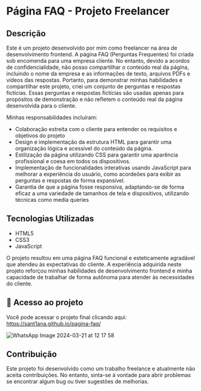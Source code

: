 # Página FAQ - Projeto Freelancer

## Descrição
Este é um projeto desenvolvido por mim como freelancer na área de desenvolvimento frontend. A página FAQ (Perguntas Frequentes) foi criada sob encomenda para uma empresa cliente. No entanto, devido a acordos de confidencialidade, não posso compartilhar o conteúdo real da página, incluindo o nome da empresa e as informações de texto, arquivos PDFs e vídeos das respostas. Portanto, para demonstrar minhas habilidades e compartilhar este projeto, criei um conjunto de perguntas e respostas fictícias. Essas perguntas e respostas fictícias são usadas apenas para propósitos de demonstração e não refletem o conteúdo real da página desenvolvida para o cliente.

Minhas responsabilidades incluíram:

- Colaboração estreita com o cliente para entender os requisitos e objetivos do projeto
- Design e implementação da estrutura HTML para garantir uma organização lógica e acessível do conteúdo da página.
- Estilização da página utilizando CSS para garantir uma aparência profissional e coesa em todos os dispositivos.
- Implementação de funcionalidades interativas usando JavaScript para melhorar a experiência do usuário, como acordeões para exibir as perguntas e respostas de forma expansível.
- Garantia de que a página fosse responsiva, adaptando-se de forma eficaz a uma variedade de tamanhos de tela e dispositivos, utilizando técnicas como media queries

## Tecnologias Utilizadas
- HTML5
- CSS3
- JavaScript

O projeto resultou em uma página FAQ funcional e esteticamente agradável que atendeu às expectativas do cliente. A experiência adquirida neste projeto reforçou minhas habilidades de desenvolvimento frontend e minha capacidade de trabalhar de forma autônoma para atender às necessidades do cliente.


## :link: Acesso ao projeto

Você pode acessar o projeto final clicando aqui:  https://sant1ana.github.io/pagina-faq/



![WhatsApp Image 2024-03-21 at 12 17 58](https://github.com/sant1ana/pagina-faq/assets/93404790/56623580-c028-4626-aded-8ad7cbbb4944)
<br>

## Contribuição
Este projeto foi desenvolvido como um trabalho freelance e atualmente não aceita contribuições. No entanto, sinta-se à vontade para abrir problemas se encontrar algum bug ou tiver sugestões de melhorias. <br> 
